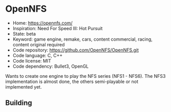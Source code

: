 # OpenNFS

- Home: https://opennfs.com/
- Inspiration: Need For Speed III: Hot Pursuit
- State: beta
- Keyword: game engine, remake, cars, content commercial, racing, content original required
- Code repository: https://github.com/OpenNFS/OpenNFS.git
- Code language: C, C++
- Code license: MIT
- Code dependency: Bullet3, OpenGL

Wants to create one engine to play the NFS series (NFS1 - NFS6). The NFS3 implementation is almost done, the others semi-playable or not implemented yet.

## Building
